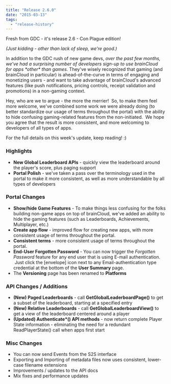 ```yaml
---
title: "Release 2.6.0"
date: "2015-03-13"
tags: 
  - "release-history"
---
```


Fresh from GDC - it's release 2.6 - Con Plague edition!

_(Just kidding - other than lack of sleep, we're good.)_

In addition to the GDC rush of new game devs, _over the past few months, we've had a surprising number of developers sign-up to use brainCloud for apps \*other\* than games._ They've wisely recognized that gaming (and brainCloud in particular) is ahead-of-the-curve in terms of engaging and monetizing users - and want to take advantage of brainCloud's advanced features (like push notifications, pricing controls, receipt validation and promotions) in a non-gaming context.

Hey, who are we to argue - the more the merrier!  So, to make them feel more welcome, we've combined some work we were already doing (to better standardize our usage of terms throughout the portal) with the ability to hide confusing gaming-related features from the non-initiated.  We hope you agree that the result is more consistent, and more welcoming to developers of all types of apps.

For the full details on this week's update, keep reading! :)

### Highlights

- **New Global Leaderboard APIs** - quickly view the leaderboard around the player's score, plus paging support
- **Portal Polish** - we've taken a pass over the terminology used in the portal to make it more consistent, as well as more understandable by all types of developers

### Portal Changes

- **Show/hide Game Features** - To make things less confusing for the folks building non-game apps on top of brainCloud, we've added an ability to hide the gaming features (such as Leaderboards, Achievements, Multiplayer, etc.)
- **Create app flow** - improved flow for creating new apps, with more consistent usage of terms throughout the portal.
- **Consistent terms** - more consistent usage of terms throughout the portal.
- **End-User Forgotten Password** - You can now trigger the _Forgotten Password_ feature for any end user that is using E-mail authentication.  Just click the [envelope] icon next to any Email-authentication type credential at the bottom of the **User Summary** page.
- The **Versioning** page has been renamed to **Platforms**

### API Changes / Additions

- **(New) Paged Leaderboards** - call **GetGlobalLeaderboardPage()** to get a subset of the leaderboard, starting at a specified entry
- **(New) Relative Leaderboards** - call **GetGlobalLeaderboardView()** to get a view of the leaderboard centered around a player
- **(Updated) Authenticate\*() API methods** - now return complete Player State information - eliminating the need for a redundant ReadPlayerState() call when apps first start

### Misc Changes

- You can now send Events from the S2S interface
- Exporting and Importing of metadata files now uses consistent, lower-case filename extensions
- Improvements / updates to the API docs
- Mix fixes and performance updates
